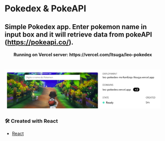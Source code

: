 # Pokedex & PokeAPI

## Simple Pokedex app. Enter pokemon name in input box and it will retrieve data from pokeAPI (https://pokeapi.co/).

<h4 align="center"> 
	Running on Vercel server: https://vercel.com/ltsuga/leo-pokedex
</h4>

<h1 align="center">
  <img alt="Pokedex on Vercel" title="Pokedex on Vercel" src="./img/vercel-status.PNG" />
</h1>

### 🛠 Created with React

- [React](https://pt-br.reactjs.org/)

